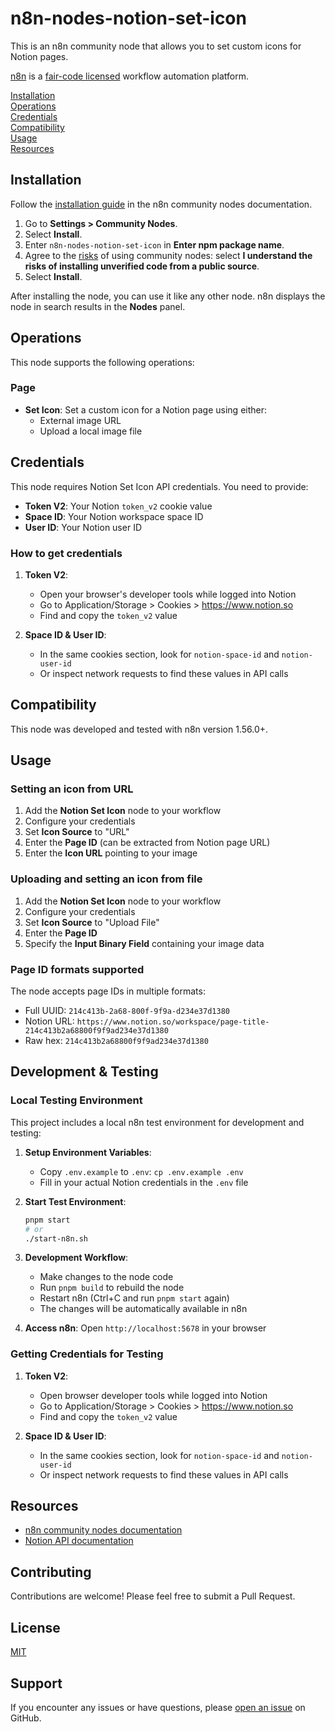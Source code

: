 # n8n-nodes-notion-set-icon

This is an n8n community node that allows you to set custom icons for Notion pages.

[n8n](https://n8n.io/) is a [fair-code licensed](https://docs.n8n.io/reference/license/) workflow automation platform.

[Installation](#installation)  
[Operations](#operations)  
[Credentials](#credentials)  
[Compatibility](#compatibility)  
[Usage](#usage)  
[Resources](#resources)  

## Installation

Follow the [installation guide](https://docs.n8n.io/integrations/community-nodes/installation/) in the n8n community nodes documentation.

1. Go to **Settings > Community Nodes**.
2. Select **Install**.
3. Enter `n8n-nodes-notion-set-icon` in **Enter npm package name**.
4. Agree to the [risks](https://docs.n8n.io/integrations/community-nodes/risks/) of using community nodes: select **I understand the risks of installing unverified code from a public source**.
5. Select **Install**.

After installing the node, you can use it like any other node. n8n displays the node in search results in the **Nodes** panel.

## Operations

This node supports the following operations:

### Page
- **Set Icon**: Set a custom icon for a Notion page using either:
  - External image URL
  - Upload a local image file

## Credentials

This node requires Notion Set Icon API credentials. You need to provide:

- **Token V2**: Your Notion `token_v2` cookie value
- **Space ID**: Your Notion workspace space ID  
- **User ID**: Your Notion user ID

### How to get credentials

1. **Token V2**: 
   - Open your browser's developer tools while logged into Notion
   - Go to Application/Storage > Cookies > https://www.notion.so
   - Find and copy the `token_v2` value

2. **Space ID & User ID**:
   - In the same cookies section, look for `notion-space-id` and `notion-user-id`
   - Or inspect network requests to find these values in API calls

## Compatibility

This node was developed and tested with n8n version 1.56.0+.

## Usage

### Setting an icon from URL

1. Add the **Notion Set Icon** node to your workflow
2. Configure your credentials
3. Set **Icon Source** to "URL"
4. Enter the **Page ID** (can be extracted from Notion page URL)
5. Enter the **Icon URL** pointing to your image

### Uploading and setting an icon from file

1. Add the **Notion Set Icon** node to your workflow
2. Configure your credentials  
3. Set **Icon Source** to "Upload File"
4. Enter the **Page ID**
5. Specify the **Input Binary Field** containing your image data

### Page ID formats supported

The node accepts page IDs in multiple formats:
- Full UUID: `214c413b-2a68-800f-9f9a-d234e37d1380`
- Notion URL: `https://www.notion.so/workspace/page-title-214c413b2a68800f9f9ad234e37d1380`
- Raw hex: `214c413b2a68800f9f9ad234e37d1380`

## Development & Testing

### Local Testing Environment

This project includes a local n8n test environment for development and testing:

1. **Setup Environment Variables**:
   - Copy `.env.example` to `.env`: `cp .env.example .env`
   - Fill in your actual Notion credentials in the `.env` file

2. **Start Test Environment**:
   ```bash
   pnpm start
   # or
   ./start-n8n.sh
   ```

3. **Development Workflow**:
   - Make changes to the node code
   - Run `pnpm build` to rebuild the node
   - Restart n8n (Ctrl+C and run `pnpm start` again)
   - The changes will be automatically available in n8n

4. **Access n8n**: Open `http://localhost:5678` in your browser

### Getting Credentials for Testing

1. **Token V2**:
   - Open browser developer tools while logged into Notion
   - Go to Application/Storage > Cookies > https://www.notion.so
   - Find and copy the `token_v2` value

2. **Space ID & User ID**:
   - In the same cookies section, look for `notion-space-id` and `notion-user-id`
   - Or inspect network requests to find these values in API calls

## Resources

* [n8n community nodes documentation](https://docs.n8n.io/integrations/community-nodes/)
* [Notion API documentation](https://developers.notion.com/)

## Contributing

Contributions are welcome! Please feel free to submit a Pull Request.

## License

[MIT](LICENSE.md)

## Support

If you encounter any issues or have questions, please [open an issue](https://github.com/your-username/n8n-nodes-notion-set-icon/issues) on GitHub.